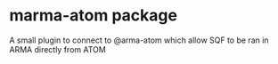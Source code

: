 # marma-atom package

A small plugin to connect to @arma-atom which allow SQF to be ran in ARMA directly from ATOM